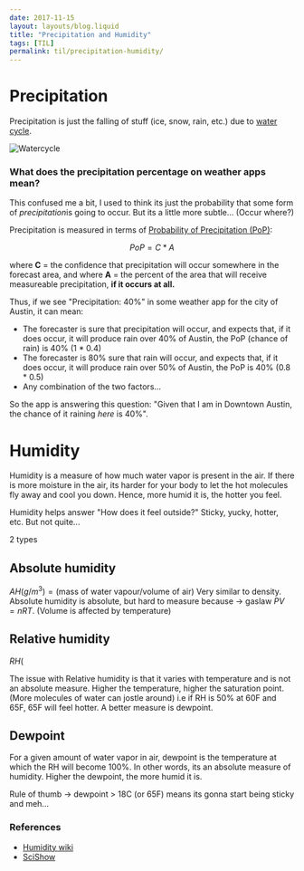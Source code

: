```yaml
---
date: 2017-11-15
layout: layouts/blog.liquid
title: "Precipitation and Humidity"
tags: [TIL]
permalink: til/precipitation-humidity/
---
```


# Precipitation

Precipitation is just the falling of stuff (ice, snow, rain, etc.) due to [water cycle](https://en.wikipedia.org/wiki/Water_cycle).

<img class="ui large image" src="https://pmm.nasa.gov/education/sites/default/files/article_images/Water-Cycle-Art2A.png" alt="Watercycle" />

### What does the precipitation percentage on weather apps mean?

This confused me a bit, I used to think its just the probability that some form of *precipitation*is going to occur. But its a little more subtle... (Occur where?)

Precipitation is measured in terms of [Probability of Precipitation (PoP)](https://www.weather.gov/ffc/pop):

$$PoP = C * A$$

where
  **C** = the confidence that precipitation will occur somewhere in the forecast area, and where
  **A** = the percent of the area that will receive measureable precipitation, **if it occurs at all.**

Thus, if we see "Precipitation: 40%" in some weather app for the city of Austin, it can mean:

- The forecaster is sure that precipitation will occur, and expects that, if it does occur, it will produce rain over 40% of Austin, the PoP (chance of rain) is 40% (1 * 0.4)
- The forecaster is 80% sure that rain will occur, and expects that, if it does occur, it will produce rain over 50% of Austin, the PoP is 40% (0.8 * 0.5)
- Any combination of the two factors...

So the app is answering this question: "Given that I am in Downtown Austin, the chance of it raining *here* is 40%".

# Humidity

Humidity is a measure of how much water vapor is present in the air.
If there is more moisture in the air, its harder for your body to let the hot molecules fly away and cool you down. Hence, more humid it is, the hotter you feel.

Humidity helps answer "How does it feel outside?" Sticky, yucky, hotter, etc. But not quite...

2 types
## Absolute humidity
$AH (g/m^3) = (\text{mass of water vapour}/\text{volume of air})$
Very similar to density.
Absolute humidity is absolute, but hard to measure because -> gaslaw $PV = nRT$. (Volume is affected by temperature)

## Relative humidity
$RH (%) = \text{water vapor in air} / \text{max amount possible or saturation point}$

 The issue with Relative humidity is that it varies with temperature and is not an absolute measure. Higher the temperature, higher the saturation point. (More molecules of water can jostle around)
i.e if RH is 50% at 60F and 65F, 65F will feel hotter. A better measure is dewpoint.

## Dewpoint
For a given amount of water vapor in air, dewpoint is the temperature at which the RH will become 100%.
In other words, its an absolute measure of humidity. Higher the dewpoint, the more humid it is.

Rule of thumb -> dewpoint > 18C (or 65F) means its gonna start being sticky and meh...

### References
- [Humidity wiki](https://www.wikiwand.com/en/Humidity)
- [SciShow](https://www.youtube.com/watch?v=SGHRz8wpj3E)

